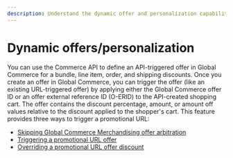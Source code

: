 ```yaml
---
description: Understand the dynamic offer and personalization capabilities.
---
```


# Dynamic offers/personalization

You can use the Commerce API to define an API-triggered offer in Global Commerce for a bundle, line item, order, and shipping discounts. Once you create an offer in Global Commerce, you can trigger the offer (like an existing URL-triggered offer) by applying either the Global Commerce offer ID or an offer external reference ID (O-ERID) to the API-created shopping cart. The offer contains the discount percentage, amount, or amount off values relative to the discount applied to the shopper's cart. This feature provides three ways to trigger a promotional URL:

* [Skipping Global Commerce Merchandising offer arbitration](skipping-global-commerce-merchandising-offer-arbitration.md)
* [Triggering a promotional URL offer](triggering-a-promotional-url-offer.md)
* [Overriding a promotional URL offer discount](overriding-a-promotional-url-offer-discount.md)
